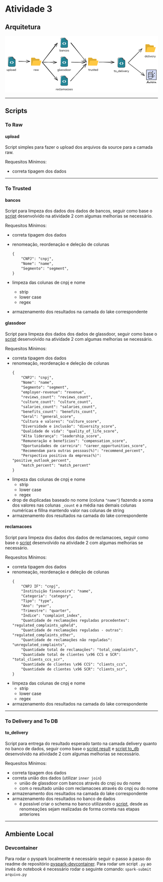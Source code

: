 # Atividade 3

## Arquitetura

![arquitetura](arquitetura.png)

---

## Scripts

### To Raw

#### upload

Script simples para fazer o upload dos arquivos da source para a camada raw.

Requesitos Mínimos:

- correta tipagem dos dados

---

### To Trusted

#### bancos

Script para limpeza dos dados dos dados de bancos, seguir como base o [script](/atividade2/lambdas/scripts/to_trusted/bancos.py) desenvolvido na atividade 2 com algumas melhorias se necessário.

Requesitos Mínimos:

- correta tipagem dos dados
- renomeação, reordenação e deleção de colunas

    ```
    {
        "CNPJ": "cnpj",
        "Nome": "name",
        "Segmento": "segment",
    }
    ```

- limpeza das colunas de cnpj e nome
    - strip
    - lower case
    - regex
- armazenamento dos resultados na camada do lake correspondente

#### glassdoor

Script para limpeza dos dados dos dados de glassdoor, seguir como base o [script](/atividade2/lambdas/scripts/to_trusted/glassdoor.py) desenvolvido na atividade 2 com algumas melhorias se necessário.

Requesitos Mínimos:

- correta tipagem dos dados
- renomeação, reordenação e deleção de colunas
    ```
    {
        "CNPJ": "cnpj",
        "Nome": "name",
        "Segmento": "segment",
        "employer-revenue": "revenue",
        "reviews_count": "reviews_count",
        "culture_count": "culture_count",
        "salaries_count": "salaries_count",
        "benefits_count": "benefits_count",
        "Geral": "general_score",
        "Cultura e valores": "culture_score",
        "Diversidade e inclusão": "diversity_score",
        "Qualidade de vida": "quality_of_life_score",
        "Alta liderança": "leadership_score",
        "Remuneração e benefícios": "compensation_score",
        "Oportunidades de carreira": "career_opportunities_score",
        "Recomendam para outras pessoas(%)": "recommend_percent",
        "Perspectiva positiva da empresa(%)": "positive_outlook_percent",
        "match_percent": "match_percent"
    }
    ```
- limpeza das colunas de cnpj e nome
    - strip
    - lower case
    - regex
- drop de duplicadas baseado no nome (coluna `"name"`) fazendo a soma dos valores nas colunas `_count` e a média nas demais colunas numéricas e fillna mantendo valor nas colunas de string
- armazenamento dos resultados na camada do lake correspondente

#### reclamacoes

Script para limpeza dos dados dos dados de reclamacoes, seguir como base o [script](/atividade2/lambdas/scripts/to_trusted/reclamacoes.py) desenvolvido na atividade 2 com algumas melhorias se necessário.

Requesitos Mínimos:

- correta tipagem dos dados
- renomeação, reordenação e deleção de colunas
    ```
    {
        "CNPJ IF": "cnpj",
        "Instituição financeira": "name",
        "Categoria": "category",
        "Tipo": "type",
        "Ano": "year",
        "Trimestre": "quarter",
        "Índice": "complaint_index",
        "Quantidade de reclamações reguladas procedentes": "regulated_complaints_upheld",
        "Quantidade de reclamações reguladas - outras": "regulated_complaints_other",
        "Quantidade de reclamações não reguladas": "unregulated_complaints",
        "Quantidade total de reclamações": "total_complaints",
        "Quantidade total de clientes \x96 CCS e SCR": "total_clients_ccs_scr",
        "Quantidade de clientes \x96 CCS": "clients_ccs",
        "Quantidade de clientes \x96 SCR": "clients_scr",
    }
    ```
- limpeza das colunas de cnpj e nome
    - strip
    - lower case
    - regex
- armazenamento dos resultados na camada do lake correspondente

---

### To Delivery and To DB

#### to_delivery

Script para entrega do resultado esperado tanto na camada delivery quanto no banco de dados, seguir como base o [script result](/atividade2/lambdas/scripts/to_delivery/result.py) e [script to_db](/atividade2/lambdas/scripts/to_db/to_db.py) desenvolvido na atividade 2 com algumas melhorias se necessário.

Requesitos Mínimos:

- correta tipagem dos dados
- correta união dos dados (utilizar `inner join`)
    - união de glassdoor com bancos através do cnpj ou do nome
    - com o resultado união com reclamacoes através do cnpj ou do nome
- armazenamento dos resultados na camada do lake correspondente
- armazenamento dos resultados no banco de dados
    - é possível criar o schema no banco utilizando o [script](/atividade2/sql/atividade2.sql), desde as renomeações sejam realizadas de forma correta nas etapas anteriores

---

## Ambiente Local

### Devcontainer

Para rodar o pyspark localmente é necessário seguir o passo à passo do readme de repositório [pyspark-devcontainer](https://github.com/jplane/pyspark-devcontainer). Para rodar um script `.py` ao invés do notebook é necessário rodar o seguinte comando: `spark-submit arquivo.py`
